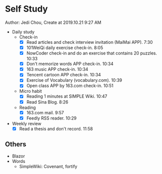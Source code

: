 # Self Study

Author: Jedi Chou, Create at 2019.10.21 9:27 AM

* Daily study
  * Check-in
    -[x] Read articles and check interview invitation (MaiMai APP). 7:30
    -[x] 101WeiQi daily exercise check-in. 8:05
    -[x] NowCoder check-in and do an exercise that contains 20 puzzles. 10:33
    -[x] Don't memorize words APP check-in. 10:34
    -[x] 163 music APP check-in. 10:34
    -[x] Tencent cartoon APP check-in. 10:34
    -[x] Exercise of Vocabulary (vocabulary.com). 10:39
    -[x] Open class APP by 163.com check-in. 10:51

  * Micro habit
    -[x] Reading 1 minutes at SIMPLE Wiki. 10:47
    -[x] Read Sina Blog. 8:26

  * Reading
    -[x] 163.com mail. 9:57
    -[x] Feedly RSS reader. 10:29

* Weekly review
  -[x] Read a thesis and don't record. 11:58

## Others

* Blazor
* Words
  * SimpleWiki: Covenant, fortify
